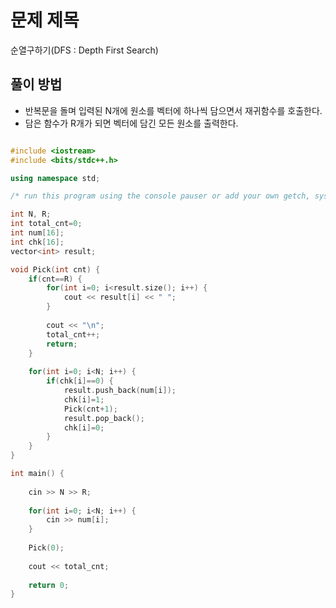 # 문제 제목
순열구하기(DFS : Depth First Search)
## 풀이 방법
- 반복문을 돌며 입력된 N개에 원소를 벡터에 하나씩 담으면서 재귀함수를 호출한다.
- 담은 함수가 R개가 되면 벡터에 담긴 모든 원소를 출력한다.

```c++

#include <iostream>
#include <bits/stdc++.h>

using namespace std; 

/* run this program using the console pauser or add your own getch, system("pause") or input loop */

int N, R;
int total_cnt=0;
int num[16];
int chk[16];
vector<int> result;

void Pick(int cnt) {
	if(cnt==R) {
		for(int i=0; i<result.size(); i++) {
			cout << result[i] << " ";
		}
		
		cout << "\n";
		total_cnt++;
		return;
	}
	
	for(int i=0; i<N; i++) {
		if(chk[i]==0) {
			result.push_back(num[i]);
			chk[i]=1;
			Pick(cnt+1);
			result.pop_back();
			chk[i]=0;
		}
	}
}

int main() {
	
	cin >> N >> R;
	
	for(int i=0; i<N; i++) {
		cin >> num[i];
	}
	
	Pick(0);
	
	cout << total_cnt;
	
	return 0;
}
```
